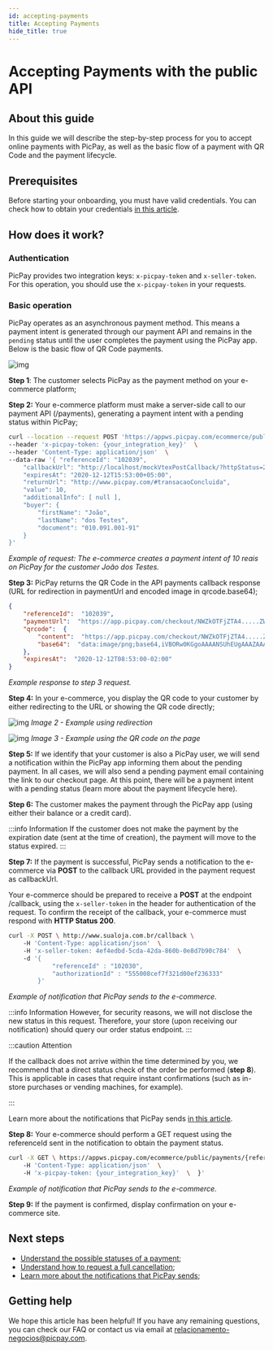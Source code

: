 ```yaml
---
id: accepting-payments
title: Accepting Payments
hide_title: true
---
```


# Accepting Payments with the public API

## About this guide

In this guide we will describe the step-by-step process for you to accept online payments with PicPay, as well as the basic flow of a payment with QR Code and the payment lifecycle.

## Prerequisites

Before starting your onboarding, you must have valid credentials. You can check how to obtain your credentials [in this article](../intro/getting-started#antes-de-começar).

## How does it work?

### Authentication

PicPay provides two integration keys: `x-picpay-token` and `x-seller-token`. For this operation, you should use the `x-picpay-token` in your requests.

### Basic operation

PicPay operates as an asynchronous payment method. This means a payment intent is generated through our payment API and remains in the `pending` status until the user completes the payment using the PicPay app. Below is the basic flow of QR Code payments.

![img](../../../../../../static/img/guides/sequence-diagram-qrcode.png)


**Step 1**: The customer selects PicPay as the payment method on your e-commerce platform;

**Step 2:** Your e-commerce platform must make a server-side call to our payment API (/payments), generating a payment intent with a pending status within PicPay;

```bash
curl --location --request POST 'https://appws.picpay.com/ecommerce/public/payments'  \ 
--header 'x-picpay-token: {your_integration_key}'  \ 
--header 'Content-Type: application/json'  \ 
--data-raw '{ "referenceId": "102039", 
    "callbackUrl": "http://localhost/mockVtexPostCallback/?httpStatus=200", 
    "expiresAt": "2020-12-12T15:53:00+05:00", 
    "returnUrl": "http://www.picpay.com/#transacaoConcluida", 
    "value": 10, 
    "additionalInfo": [ null ], 
    "buyer": { 
        "firstName": "João", 
        "lastName": "dos Testes", 
        "document": "010.091.001-91" 
    } 
}'
```

_Example of request: The e-commerce creates a payment intent of 10 reais on PicPay for the customer João dos Testes._

**Step 3:** PicPay returns the QR Code in the API payments callback response (URL for redirection in paymentUrl and encoded image in qrcode.base64);

```json
{  
    "referenceId":  "102039",  
    "paymentUrl":  "https://app.picpay.com/checkout/NWZkOTFjZTA4.....ZWJmM2QxMzA2",  
    "qrcode":  {  
        "content":  "https://app.picpay.com/checkout/NWZkOTFjZTA4.....ZWJmM2QxMzA2",  
        "base64":  "data:image/png;base64,iVBORw0KGgoAAAANSUhEUgAAAZAAAAGQCAIAAAAP3aGb...(muitos caracteres)..II="  
    },  
    "expiresAt":  "2020-12-12T08:53:00-02:00"  
}
```

_Example response to step 3 request._

**Step 4:** In your e-commerce, you display the QR code to your customer by either redirecting to the URL or showing the QR code directly;

![img](../../../../../../static/img/guides/ecommerce-qrcode-redirect.png)
*Image 2 - Example using redirection*


![img](../../../../../../static/img/guides/ecommerce-qrcode-embeeded.png)
*Image 3 - Example using the QR code on the page*

**Step 5:** If we identify that your customer is also a PicPay user, we will send a notification within the PicPay app informing them about the pending payment. In all cases, we will also send a pending payment email containing the link to our checkout page. At this point, there will be a payment intent with a pending status (learn more about the payment lifecycle here).

**Step 6:** The customer makes the payment through the PicPay app (using either their balance or a credit card).

:::info Information
If the customer does not make the payment by the expiration date (sent at the time of creation), the payment will move to the status expired.
:::

**Step 7:** If the payment is successful, PicPay sends a notification to the e-commerce via **POST** to the callback URL provided in the payment request as callbackUrl.

Your e-commerce should be prepared to receive a **POST** at the endpoint /callback, using the `x-seller-token` in the header for authentication of the request. To confirm the receipt of the callback, your e-commerce must respond with **HTTP Status 200**.

```bash
curl -X POST \ http://www.sualoja.com.br/callback \ 
    -H 'Content-Type: application/json'  \ 
    -H 'x-seller-token: 4ef4edbd-5cda-42da-860b-0e8d7b90c784'  \ 
    -d '{   
            "referenceId" : "102030", 
            "authorizationId" : "555008cef7f321d00ef236333" 
        }'
```

_Example of notification that PicPay sends to the e-commerce._

:::info Information
However, for security reasons, we will not disclose the new status in this request. Therefore, your store (upon receiving our notification) should query our order status endpoint.
:::

:::caution Attention

If the callback does not arrive within the time determined by you, we recommend that a direct status check of the order be performed (**step 8**). This is applicable in cases that require instant confirmations (such as in-store purchases or vending machines, for example).

:::

Learn more about the notifications that PicPay sends [in this article](./notifications).

**Step 8:** Your e-commerce should perform a GET request using the referenceId sent in the notification to obtain the payment status.

```bash
curl -X GET \ https://appws.picpay.com/ecommerce/public/payments/{referenceId}/status \ 
    -H 'Content-Type: application/json'  \ 
    -H 'x-picpay-token: {your_integration_key}'  \  }'
```

_Example of notification that PicPay sends to the e-commerce._

**Step 9:** If the payment is confirmed, display confirmation on your e-commerce site.

## Next steps

- [Understand the possible statuses of a payment](./order-status);
- [Understand how to request a full cancellation](./cancel-order);
- [Learn more about the notifications that PicPay sends](./notifications);

## Getting help

We hope this article has been helpful! If you have any remaining questions, you can check our FAQ or contact us via email at relacionamento-negocios@picpay.com.
